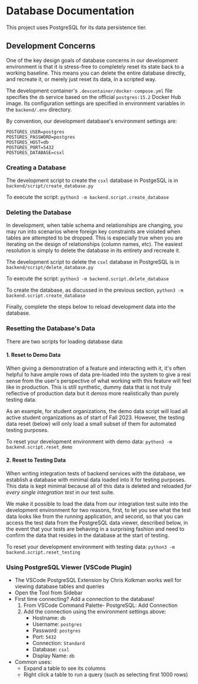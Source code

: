 # Database Documentation

This project uses PostgreSQL for its data persistence tier.

## Development Concerns

One of the key design goals of database concerns in our development environment is that it is stress-free to completely reset its state back to a working baseline. This means you can delete the entire database directly, and recreate it, or merely just reset its data, in a scripted way.

The development container's `.devcontainer/docker-compose.yml` file specifies the `db` service based on the official `postgres:15.2` Docker Hub image. Its configuration settings are specified in environment variables in the `backend/.env` directory.

By convention, our development database's environment settings are:

```
POSTGRES_USER=postgres
POSTGRES_PASSWORD=postgres
POSTGRES_HOST=db
POSTGRES_PORT=5432
POSTGRES_DATABASE=csxl
```

### Creating a Database

The development script to create the `csxl` database in PostgeSQL is in `backend/script/create_database.py`

To execute the script: `python3 -m backend.script.create_database`

### Deleting the Database

In development, when table schema and relationships are changing, you may run into scenarios where foreign key constraints are violated when tables are attempted to be dropped. This is especially true when you are iterating on the design of relationships (column names, etc). The easiest resolution is simply to delete the database in its entirety and recreate it.

The development script to delete the `csxl` database in PostgreSQL is in `backend/script/delete_database.py`

To execute the script: `python3 -m backend.script.delete_database`

To create the database, as discussed in the previous section, `python3 -m backend.script.create_database`

Finally, complete the steps below to reload development data into the database.

### Resetting the Database's Data

There are two scripts for loading database data:

#### 1. Reset to Demo Data

When giving a demonstration of a feature and interacting with it, it's often helpful to have ample rows of data pre-loaded into the system to give a real sense from the user's perspective of what working with this feature will feel like in production. This is still synthetic, dummy data that is not truly reflective of production data but it _demos_ more realistically than purely testing data.

As an example, for student organizations, the demo data script will load all active student organizations as of start of Fall 2023. However, the testing data reset (below) will only load a small subset of them for automated testing purposes.

To reset your development environment with demo data: `python3 -m backend.script.reset_demo`

#### 2. Reset to Testing Data

When writing integration tests of backend services with the database, we establish a database with minimal data loaded into it for testing purposes. This data is kept minimal because all of this data is deleted and reloaded _for every single integration test_ in our test suite.

We make it possible to load the data from our integration test suite into the development environment for two reasons, first, to let you see what the test data looks like from the running application, and second, so that you can access the test data from the PostgreSQL data viewer, described below, in the event that your tests are behaving in a surprising fashion and need to confirm the data that resides in the database at the start of testing.

To reset your development environment with testing data: `python3 -m backend.script.reset_testing`

### Using PostgreSQL Viewer (VSCode Plugin)

- The VSCode PostgreSQL Extension by Chris Kolkman works well for viewing database tables and queries
- Open the Tool from Sidebar
- First time connecting? Add a connection to the database!
  1. From VSCode Command Palette- PostgreSQL: Add Connection
  2. Add the connection using the environment settings above:
     - Hostname: `db`
     - Username: `postgres`
     - Password: `postgres`
     - Port: `5432`
     - Connection: `Standard`
     - Database: `csxl`
     - Display Name: `db`
- Common uses:
  - Expand a table to see its columns
  - Right click a table to run a query (such as selecting first 1000 rows)
